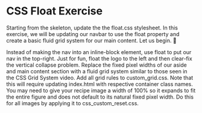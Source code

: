 # CSS Float Exercise

Starting from the skeleton, update the the float.css stylesheet. In this exercise, we will be updating our navbar to use the float property and create a basic fluid grid system for our main content. Let us begin. 🙏

Instead of making the nav into an inline-block element, use float to put our nav in the top-right.
Just for fun, float the logo to the left and then clear-fix the vertical collapse problem.
Replace the fixed pixel widths of our aside and main content section with a fluid grid system similar to those seen in the CSS Grid System video. Add all grid rules to custom_grid.css. Note that this will require updating index.html with respective container class names.
You may need to give your recipe image a width of 100% so it expands to fit the entire figure and does not default to its natural fixed pixel width. Do this for all images by applying it to css_custom_reset.css.